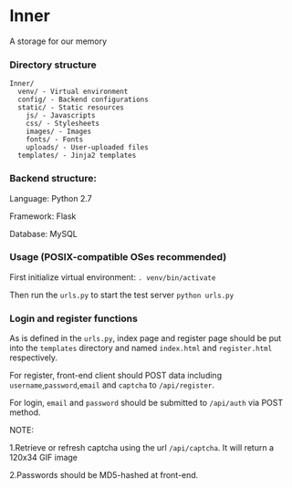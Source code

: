 # Inner
A storage for our memory
### Directory structure
```
Inner/
  venv/ - Virtual environment
  config/ - Backend configurations
  static/ - Static resources
    js/ - Javascripts
    css/ - Stylesheets
    images/ - Images
    fonts/ - Fonts
    uploads/ - User-uploaded files
  templates/ - Jinja2 templates
```
### Backend structure:
Language: Python 2.7

Framework: Flask

Database: MySQL
### Usage (POSIX-compatible OSes recommended)
First initialize virtual environment:
`. venv/bin/activate`

Then run the `urls.py` to start the test server
`python urls.py`
### Login and register functions
As is defined in the `urls.py`, index page and register page should be put into the `templates` directory and named `index.html` and `register.html` respectively.

For register, front-end client should POST data including `username`,`password`,`email` and `captcha` to `/api/register`.

For login, `email` and `password` should be submitted to `/api/auth` via POST method.

NOTE:

1.Retrieve or refresh captcha using the url `/api/captcha`. It will return a 120x34 GIF image

2.Passwords should be MD5-hashed at front-end.
